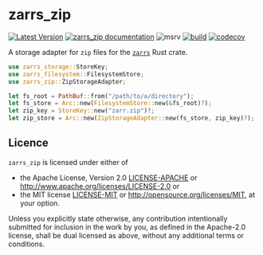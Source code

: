 # zarrs_zip

[![Latest Version](https://img.shields.io/crates/v/zarrs_zip.svg)](https://crates.io/crates/zarrs_zip)
[![zarrs_zip documentation](https://docs.rs/zarrs_zip/badge.svg)](https://docs.rs/zarrs_zip)
![msrv](https://img.shields.io/crates/msrv/zarrs_zip)
[![build](https://github.com/zarrs/zarrs/actions/workflows/ci.yml/badge.svg)](https://github.com/zarrs/zarrs/actions/workflows/ci.yml)
[![codecov](https://codecov.io/gh/zarrs/zarrs/graph/badge.svg?component=zarrs_zip)](https://codecov.io/gh/zarrs/zarrs)

A storage adapter for `zip` files for the [`zarrs`](https://crates.io/crates/zarrs) Rust crate.

```rust
use zarrs_storage::StoreKey;
use zarrs_filesystem::FilesystemStore;
use zarrs_zip::ZipStorageAdapter;

let fs_root = PathBuf::from("/path/to/a/directory");
let fs_store = Arc::new(FilesystemStore::new(&fs_root)?);
let zip_key = StoreKey::new("zarr.zip")?;
let zip_store = Arc::new(ZipStorageAdapter::new(fs_store, zip_key)?);
```

## Licence
`zarrs_zip` is licensed under either of
 - the Apache License, Version 2.0 [LICENSE-APACHE](./LICENCE-APACHE) or <http://www.apache.org/licenses/LICENSE-2.0> or
 - the MIT license [LICENSE-MIT](./LICENCE-MIT) or <http://opensource.org/licenses/MIT>, at your option.

Unless you explicitly state otherwise, any contribution intentionally submitted for inclusion in the work by you, as defined in the Apache-2.0 license, shall be dual licensed as above, without any additional terms or conditions.
